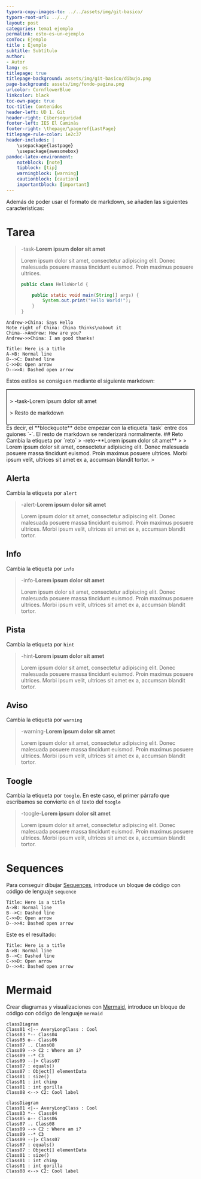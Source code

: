 ```yaml
---
typora-copy-images-to: ../../assets/img/git-basico/
typora-root-url: ../../
layout: post
categories: tema1 ejemplo
permalink: esto-es-un-ejemplo
conToc: Ejemplo
title : Ejemplo
subtitle: Subtítulo
author:
- Autor
lang: es
titlepage: true
titlepage-background: assets/img/git-basico/dibujo.png
page-background: assets/img/fondo-pagina.png
urlcolor: CornflowerBlue
linkcolor: black
toc-own-page: true
toc-title: Contenidos
header-left: UD 1. Git
header-right: Ciberseguridad
footer-left: IES El Caminàs
footer-right: \thepage/\pageref{LastPage}
titlepage-rule-color: 1e2c37
header-includes: |
    \usepackage{lastpage} 
    \usepackage{awesomebox}
pandoc-latex-environment:
    noteblock: [note]
    tipblock: [tip]
    warningblock: [warning]
    cautionblock: [caution]
    importantblock: [important]
---
```



Además de poder usar el formato de markdown, se añaden las siguientes características:
# Tarea
> -task-**Lorem ipsum dolor sit amet**
>
> Lorem ipsum dolor sit amet, consectetur adipiscing elit. Donec malesuada posuere massa tincidunt euismod. Proin maximus posuere ultrices.
>
> ```java
> public class HelloWorld {
> 
>     public static void main(String[] args) {
>         System.out.print("Hello World!");
>     }
> }
> ```
>
> 

```sequence
Andrew->China: Says Hello
Note right of China: China thinks\nabout it
China-->Andrew: How are you?
Andrew->>China: I am good thanks!
```

```sequence
Title: Here is a title
A->B: Normal line
B-->C: Dashed line
C->>D: Open arrow
D-->>A: Dashed open arrow
```

Estos estilos se consiguen mediante el siguiente markdown:

<div style='border: 1px solid black; padding:8px'>
<p>
> -task-Lorem ipsum dolor sit amet
</p>
<p>
> Resto de markdown
</p>
</div>
Es decir, el **blockquote** debe empezar con la etiqueta `task` entre dos guiones `-`.
El resto de markdown se renderizará normalmente.
## Reto
Cambia la etiqueta por `reto`
> -reto-**Lorem ipsum dolor sit amet**
>
> Lorem ipsum dolor sit amet, consectetur adipiscing elit. Donec malesuada posuere massa tincidunt euismod. Proin maximus posuere ultrices. Morbi  ipsum velit, ultrices sit amet ex a, accumsan blandit tortor.
>

## Alerta
Cambia la etiqueta por `alert`
> -alert-**Lorem ipsum dolor sit amet**
>
> Lorem ipsum dolor sit amet, consectetur adipiscing elit. Donec malesuada posuere massa tincidunt euismod. Proin maximus posuere ultrices. Morbi ipsum velit, ultrices sit amet ex a, accumsan blandit tortor.



## Info
Cambia la etiqueta por `info`
> -info-**Lorem ipsum dolor sit amet**
>
> Lorem ipsum dolor sit amet, consectetur adipiscing elit. Donec malesuada posuere massa tincidunt euismod. Proin maximus posuere ultrices. Morbi  ipsum velit, ultrices sit amet ex a, accumsan blandit tortor. 



## Pista
Cambia la etiqueta por `hint`
> -hint-**Lorem ipsum dolor sit amet**
>
> Lorem ipsum dolor sit amet, consectetur adipiscing elit. Donec malesuada posuere massa tincidunt euismod. Proin maximus posuere ultrices. Morbi  ipsum velit, ultrices sit amet ex a, accumsan blandit tortor.
> 



## Aviso
Cambia la etiqueta por `warning`
> -warning-**Lorem ipsum dolor sit amet**
>
> Lorem ipsum dolor sit amet, consectetur adipiscing elit. Donec malesuada posuere massa tincidunt euismod. Proin maximus posuere ultrices. Morbi ipsum velit, ultrices sit amet ex a, accumsan blandit tortor.
> 



## Toogle

Cambia la etiqueta por `toogle`. En este caso, el primer párrafo que escribamos se convierte en el texto del `toogle`

> -toogle-**Lorem ipsum dolor sit amet**
>
> Lorem ipsum dolor sit amet, consectetur adipiscing elit. Donec malesuada posuere massa tincidunt euismod. Proin maximus posuere ultrices. Morbi ipsum velit, ultrices sit amet ex a, accumsan blandit tortor.

# Sequences

Para conseguir dibujar [Sequences](https://bramp.github.io/js-sequence-diagrams/), introduce un bloque de código con código de lenguaje `sequence`

```
Title: Here is a title
A->B: Normal line
B-->C: Dashed line
C->>D: Open arrow
D-->>A: Dashed open arrow
```

Este es el resultado:

```sequence
Title: Here is a title
A->B: Normal line
B-->C: Dashed line
C->>D: Open arrow
D-->>A: Dashed open arrow
```

# Mermaid

Crear diagramas y visualizaciones con [Mermaid](https://mermaid-js.github.io/mermaid/#/),  introduce un bloque de código con código de lenguaje `mermaid`

```
classDiagram
Class01 <|-- AveryLongClass : Cool
Class03 *-- Class04
Class05 o-- Class06
Class07 .. Class08
Class09 --> C2 : Where am i?
Class09 --* C3
Class09 --|> Class07
Class07 : equals()
Class07 : Object[] elementData
Class01 : size()
Class01 : int chimp
Class01 : int gorilla
Class08 <--> C2: Cool label
```



```mermaid
classDiagram
Class01 <|-- AveryLongClass : Cool
Class03 *-- Class04
Class05 o-- Class06
Class07 .. Class08
Class09 --> C2 : Where am i?
Class09 --* C3
Class09 --|> Class07
Class07 : equals()
Class07 : Object[] elementData
Class01 : size()
Class01 : int chimp
Class01 : int gorilla
Class08 <--> C2: Cool label
```

